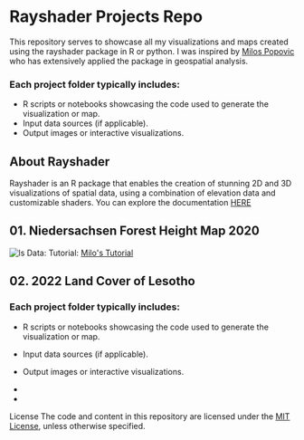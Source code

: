  # Rayshader Projects Repo 
This repository serves to showcase all my visualizations and maps created using the rayshader package in R or python. I was inspired by [Milos Popovic](https://github.com/milos-agathon) who has extensively applied the package in geospatial analysis. 
 ### Each project folder typically includes: 
* R scripts or notebooks showcasing the code used to generate the visualization or map.
* Input data sources (if applicable).
* Output images or interactive visualizations.
## About Rayshader
Rayshader is an R package that enables the creation of stunning 2D and 3D visualizations of spatial data, using a combination of elevation data and customizable shaders. You can explore the documentation [HERE](https://www.rayshader.com/)
 
## 01. Niedersachsen Forest Height Map 2020
![ls](https://github.com/BoineeloMoyo/Rayshader_Projects/blob/main/lower_saxony/niedersachsen-forest-height-2020.png)
Data: 
Tutorial: [Milo's Tutorial]()
## 02. 2022 Land Cover of Lesotho

### Each project folder typically includes: 

* R scripts or notebooks showcasing the code used to generate the visualization or map.
* Input data sources (if applicable). 
* Output images or interactive visualizations.

* 
* 
License
The code and content in this repository are licensed under the [MIT License](https://github.com/BoineeloMoyo/Rayshader_Projects/blob/main/LICENSE), unless otherwise specified. 
